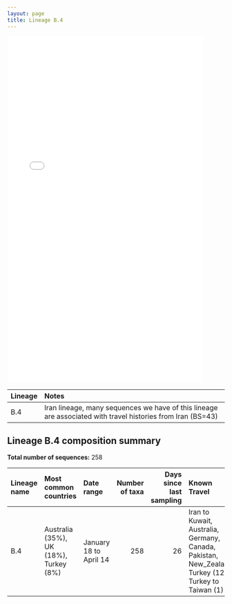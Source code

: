 ```yaml
---
layout: page
title: Lineage B.4
---
```




<embed src="../assets/images/B.4.pdf" type="application/pdf" width="90%" height="800px" />


| Lineage | Notes |
|:-----|:-----|
| B.4 | Iran lineage, many sequences we have of this lineage are associated with travel histories from Iran (BS=43) |

<h2>Lineage B.4 composition summary </h2>

<strong>Total number of sequences:</strong> 258

| Lineage name | Most common countries | Date range | Number of taxa |  Days since last sampling | Known Travel | Recall value |
|:-----|:-----|:-------|-------:|-------:|:---------|--------:|
| B.4 | Australia (35%), UK (18%), Turkey (8%) | January 18 to April 14 | 258 | 26 | Iran to Kuwait, Australia, Germany, Canada, Pakistan, New_Zealand, Turkey (12)<br/> Turkey to Taiwan (1)<br/> | 99.61 |
